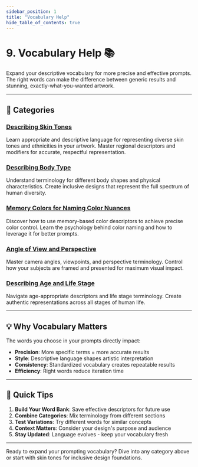 ```yaml
---
sidebar_position: 1
title: "Vocabulary Help"
hide_table_of_contents: true
---
```


# 9. Vocabulary Help 📚

Expand your descriptive vocabulary for more precise and effective prompts. The right words can make the difference between generic results and stunning, exactly-what-you-wanted artwork.

---

## 🎯 Categories

### **[Describing Skin Tones](./describing-skin-tones.md)**
Learn appropriate and descriptive language for representing diverse skin tones and ethnicities in your artwork. Master regional descriptors and modifiers for accurate, respectful representation.

### **[Describing Body Type](./describing-body-type.md)**  
Understand terminology for different body shapes and physical characteristics. Create inclusive designs that represent the full spectrum of human diversity.

### **[Memory Colors for Naming Color Nuances](./memory-colors-for-naming-color-nuances.md)**
Discover how to use memory-based color descriptors to achieve precise color control. Learn the psychology behind color naming and how to leverage it for better prompts.

### **[Angle of View and Perspective](./angle-of-view-and-perspective.md)**
Master camera angles, viewpoints, and perspective terminology. Control how your subjects are framed and presented for maximum visual impact.

### **[Describing Age and Life Stage](./describing-age-and-life-stage.md)**
Navigate age-appropriate descriptors and life stage terminology. Create authentic representations across all stages of human life.

---

## 💡 Why Vocabulary Matters

The words you choose in your prompts directly impact:

- **Precision**: More specific terms = more accurate results
- **Style**: Descriptive language shapes artistic interpretation  
- **Consistency**: Standardized vocabulary creates repeatable results
- **Efficiency**: Right words reduce iteration time

---

## 🚀 Quick Tips

1. **Build Your Word Bank**: Save effective descriptors for future use
2. **Combine Categories**: Mix terminology from different sections
3. **Test Variations**: Try different words for similar concepts
4. **Context Matters**: Consider your design's purpose and audience
5. **Stay Updated**: Language evolves - keep your vocabulary fresh

---

Ready to expand your prompting vocabulary? Dive into any category above or start with skin tones for inclusive design foundations. 